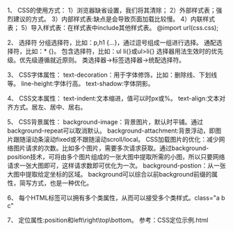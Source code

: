 1、
CSS的使用方式：
    1）浏览器缺省设置，我们将其清除；
    2）外部样式表；强烈建议的方式。
    3）内部样式表:缺点是会导致页面加载比较慢。
    4）内联样式表；
    5）导入样式表：在样式表中include其他样式表。
        @import url(css.css);

2、
选择符
分组选择符，比如：p,h1 {...}，通过逗号组成一组进行选择。
通配选择符，比如：* {}。
包含选择符，比如：ul li{}或ul>li{}
选择器用法生效时的优先级。优先级遵循就近原则。
类选择器->标签选择器->统配选择符。

3、
CSS字体属性：
text-decoration：用于字体修饰，比如：删除线、下划线等。
line-height:字体行高。
text-shadow:字体阴影。

4、
CSS文本属性：
text-indent:文本缩进，值可以时px或%。
text-align:文本对齐方式。居左、居中、居右。

5、
CSS背景属性：
background-image：背景图片，默认时平铺。通过background-repeat可以取消默认。
background-attachment:背景浮动，即图片跟随滚动条滚动fixed或不跟随滚动scroll/local。
CSS加载图片的优化：减少网络图片请求的次数。比如多个图片，需要多次请求获取。通过background-position技术，可将由多个图片组成的一张大图中提取所需的小图，所以只要网络请求一张大图即可，这样请求数即可优化为一次。
background-postion：从一张大图中提取给定坐标的区域。
background可以综合以前background前缀的属性，简写方式，也是一种优化。

6、
每个HTML标签可以拥有多个类属性，从而可以接受多个类样式。class="a b c"

7、
定位属性:position和left\right\top\bottom。
参考：CSS定位示例.html